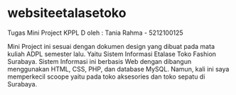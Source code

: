 # websiteetalasetoko
Tugas Mini Project KPPL D oleh : Tania Rahma - 5212100125

  Mini Project ini sesuai dengan dokumen design yang dibuat pada mata kuliah ADPL semester lalu.
  Yaitu Sistem Informasi Etalase Toko Fashion Surabaya. 
  Sistem Informasi ini berbasis Web dengan dibangun menggunakan HTML, CSS, PHP, dan database MySQL. 
  Namun, kali ini saya memperkecil scoope yaitu pada toko aksesories dan toko sepatu di Surabaya. 
  
